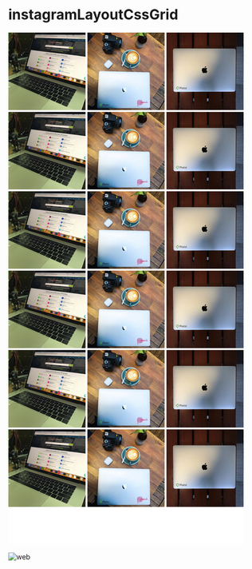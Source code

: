 # instagramLayoutCssGrid

![mobile](https://github.com/wibastidas/instagramLayoutCssGrid/blob/main/img/capture1.png)

![web](https://github.com/wibastidas/instagramLayoutCssGrid/blob/main/img/capture.png)


